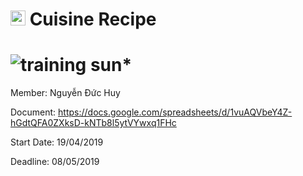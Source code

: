 # <img src="http://www.carlosicaza.com/wp-content/uploads/2014/07/Swift-logo.png" width="24"> Cuisine Recipe

![training sun*](https://img.shields.io/badge/training-sun*-orange.svg)
============

Member: Nguyễn Đức Huy

Document: https://docs.google.com/spreadsheets/d/1vuAQVbeY4Z-hGdtQFA0ZXksD-kNTb8l5ytVYwxq1FHc

Start Date: 19/04/2019

Deadline: 08/05/2019

